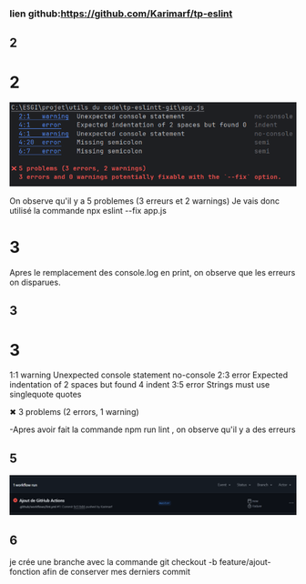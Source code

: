 ### lien github:https://github.com/Karimarf/tp-eslint

## 2
# 2

![img.png](img.png)

On observe qu'il y a 5 problemes (3 erreurs et 2 warnings) 
Je vais donc utilisé la commande npx eslint --fix app.js

# 3
Apres le remplacement des console.log en print, on observe que les erreurs on disparues.

## 3
# 3
1:1   warning  Unexpected console statement             no-console
2:3   error    Expected indentation of 2 spaces but found 4  indent
3:5   error    Strings must use singlequote             quotes

✖ 3 problems (2 errors, 1 warning)

-Apres avoir fait la commande npm run lint , on observe qu'il y a des erreurs


## 5

![img_1.png](img_1.png)

## 6
je crée une branche avec la commande git checkout -b feature/ajout-fonction afin de conserver mes derniers commit

